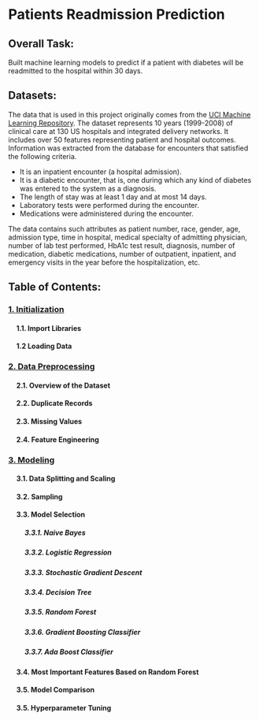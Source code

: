 # Patients Readmission Prediction

## Overall Task:

Built machine learning models to predict if a patient with diabetes will be readmitted to the hospital within 30 days.

## Datasets: 
The data that is used in this project originally comes from the [UCI Machine Learning Repository](https://archive.ics.uci.edu/ml/datasets/diabetes+130-us+hospitals+for+years+1999-2008). The dataset represents 10 years (1999-2008) of clinical care at 130 US hospitals and integrated delivery networks. It includes over 50 features representing patient and hospital outcomes. Information was extracted from the database for encounters that satisfied the following criteria.
- It is an inpatient encounter (a hospital admission).
- It is a diabetic encounter, that is, one during which any kind of diabetes was entered to the system as a diagnosis.
- The length of stay was at least 1 day and at most 14 days.
- Laboratory tests were performed during the encounter.
- Medications were administered during the encounter.

The data contains such attributes as patient number, race, gender, age, admission type, time in hospital, medical specialty of admitting physician, number of lab test performed, HbA1c test result, diagnosis, number of medication, diabetic medications, number of outpatient, inpatient, and emergency visits in the year before the hospitalization, etc.


## Table of Contents:

### [1. Initialization](https://github.com/91104311/Portfolio/blob/main/Readmission%20Prediction%20for%20Patients%20with%20Diabetes/Initialization%20-%20Patients%20Readmission%20Prediction.ipynb)

#### &nbsp;&nbsp;&nbsp;&nbsp; 1.1. Import Libraries
#### &nbsp;&nbsp;&nbsp;&nbsp; 1.2 Loading Data

### [2. Data Preprocessing](https://github.com/91104311/Portfolio/blob/main/Readmission%20Prediction%20for%20Patients%20with%20Diabetes/Data%20Preprocessing%20-%20Patients%20Readmission%20Prediction.ipynb)

#### &nbsp;&nbsp;&nbsp;&nbsp; 2.1. Overview of the Dataset
#### &nbsp;&nbsp;&nbsp;&nbsp; 2.2. Duplicate Records
#### &nbsp;&nbsp;&nbsp;&nbsp; 2.3. Missing Values
#### &nbsp;&nbsp;&nbsp;&nbsp; 2.4. Feature Engineering

### [3. Modeling]()

#### &nbsp;&nbsp;&nbsp;&nbsp; 3.1. Data Splitting and Scaling
#### &nbsp;&nbsp;&nbsp;&nbsp; 3.2. Sampling
#### &nbsp;&nbsp;&nbsp;&nbsp; 3.3. Model Selection
##### &nbsp;&nbsp;&nbsp;&nbsp; &nbsp;&nbsp;&nbsp;&nbsp; 3.3.1. Naive Bayes
##### &nbsp;&nbsp;&nbsp;&nbsp; &nbsp;&nbsp;&nbsp;&nbsp; 3.3.2. Logistic Regression
##### &nbsp;&nbsp;&nbsp;&nbsp; &nbsp;&nbsp;&nbsp;&nbsp; 3.3.3. Stochastic Gradient Descent
##### &nbsp;&nbsp;&nbsp;&nbsp; &nbsp;&nbsp;&nbsp;&nbsp; 3.3.4. Decision Tree
##### &nbsp;&nbsp;&nbsp;&nbsp; &nbsp;&nbsp;&nbsp;&nbsp; 3.3.5. Random Forest 
##### &nbsp;&nbsp;&nbsp;&nbsp; &nbsp;&nbsp;&nbsp;&nbsp; 3.3.6. Gradient Boosting Classifier
##### &nbsp;&nbsp;&nbsp;&nbsp; &nbsp;&nbsp;&nbsp;&nbsp; 3.3.7. Ada Boost Classifier
#### &nbsp;&nbsp;&nbsp;&nbsp; 3.4. Most Important Features Based on Random Forest
#### &nbsp;&nbsp;&nbsp;&nbsp; 3.5. Model Comparison
#### &nbsp;&nbsp;&nbsp;&nbsp; 3.5. Hyperparameter Tuning
